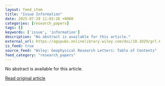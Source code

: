 ```yaml
---
layout: feed_item
title: "Issue Information"
date: 2025-07-29 11:03:26 +0000
categories: [research_papers]
tags: []
keywords: ['issue', 'information']
description: "No abstract is available for this article."
external_url: https://agupubs.onlinelibrary.wiley.com/doi/10.1029/grl.67654?af=R
is_feed: true
source_feed: "Wiley: Geophysical Research Letters: Table of Contents"
feed_category: "research_papers"
---
```


No abstract is available for this article.

[Read original article](https://agupubs.onlinelibrary.wiley.com/doi/10.1029/grl.67654?af=R)
